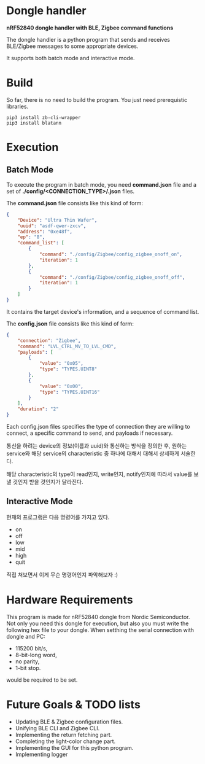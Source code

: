 # Dongle handler
**nRF52840 dongle handler with BLE, Zigbee command functions**

The dongle handler is a python program that sends and receives BLE/Zigbee messages to some appropriate devices.

It supports both batch mode and interactive mode.

# Build
So far, there is no need to build the program. You just need prerequistic libraries.
``` shell
pip3 install zb-cli-wrapper
pip3 install blatann
```

# Execution
## Batch Mode
To execute the program in batch mode, you need **command.json** file and a set of **./config/<CONNECTION_TYPE>/<COMMAND>.json** files.

The **command.json** file consists like this kind of form:
``` json
{
    "Device": "Ultra Thin Wafer",
    "uuid": "asdf-qwer-zxcv",
    "address": "0xe48f",
    "ep": "8",
    "command_list": [
        {
            "command": "./config/Zigbee/config_zigbee_onoff_on",
            "iteration": 1
        },
        {
            "command": "./config/Zigbee/config_zigbee_onoff_off",
            "iteration": 1
        }
    ]
}
```
It contains the target device's information, and a sequence of command list.

The **config.json** file consists like this kind of form:
``` json
{
    "connection": "Zigbee",
    "command": "LVL_CTRL_MV_TO_LVL_CMD",
    "payloads": [
        {
            "value": "0x05",
            "type": "TYPES.UINT8"
        },
        {
            "value": "0x00",
            "type": "TYPES.UINT16"
        }
    ],
    "duration": "2"
}
```
Each config.json files specifies the type of connection they are willing to connect, a specific command to send, and payloads if necessary.

통신을 하려는 device의 정보(이름과 uuid)와 통신하는 방식을 정의한 후, 원하는 service와 해당 service의 characteristic 중 하나에 대해서 대해서 상세하게 서술한다.

해당 characteristic의 type이 read인지, write인지, notify인지에 따라서 value를 보낼 것인지 받을 것인지가 달라진다.

## Interactive Mode
현재의 프로그램은 다음 명령어를 가지고 있다.
 * on
 * off
 * low
 * mid
 * high
 * quit

직접 쳐보면서 이게 무슨 명령어인지 파악해보자 :)

# Hardware Requirements
This program is made for nRF52840 dongle from Nordic Semiconductor.
Not only you need this dongle for execution, but also you must write the following hex file to your dongle.
When setthing the serial connection with dongle and PC:
 * 115200 bit/s,
 * 8-bit-long word,
 * no parity,
 * 1-bit stop.

would be required to be set.

# Future Goals & TODO lists
 * Updating BLE & Zigbee configuration files.
 * Unifying BLE CLI and Zigbee CLI.
 * Implementing the return fetching part.
 * Completing the light-color change part.
 * Implementing the GUI for this python program.
 * Implementing logger